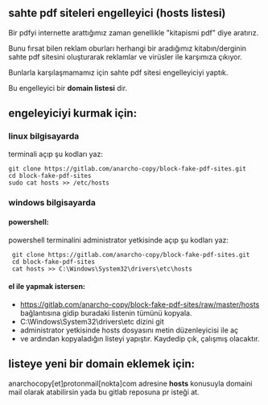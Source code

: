 ## sahte pdf siteleri engelleyici (hosts listesi)

Bir pdfyi internette arattığımız zaman genellikle "kitapismi pdf" diye aratırız. 

Bunu fırsat bilen reklam oburları herhangi bir aradığımız kitabın/derginin sahte pdf sitesini oluşturarak reklamlar ve virüsler ile karşımıza çıkıyor.

Bunlarla karşılaşmamamız için sahte pdf sitesi engelleyiciyi yaptık.

Bu engelleyici bir **domain listesi** dir. 

## engeleyiciyi kurmak için:

### linux bilgisayarda
terminali açıp şu kodları yaz:

    git clone https://gitlab.com/anarcho-copy/block-fake-pdf-sites.git
    cd block-fake-pdf-sites
    sudo cat hosts >> /etc/hosts

### windows bilgisayarda 

#### powershell:
powershell terminalini administrator yetkisinde açıp şu kodları yaz:

     git clone https://gitlab.com/anarcho-copy/block-fake-pdf-sites.git
     cd block-fake-pdf-sites
     cat hosts >> C:\Windows\System32\drivers\etc\hosts
     

#### el ile yapmak istersen:

- https://gitlab.com/anarcho-copy/block-fake-pdf-sites/raw/master/hosts bağlantısına gidip buradaki listenin tümünü kopyala.
- C:\Windows\System32\drivers\etc dizini git
- administrator  yetkisinde hosts dosyasını metin düzenleyicisi ile aç
- ve ardından kopyaladığın listeyi yapıştır.  Kaydedip çık, çalışmış
  olacaktır.


## listeye yeni bir domain eklemek için:

anarchocopy[et]protonmail[nokta]com adresine ****hosts**** konusuyla domaini mail olarak atabilirsin yada bu gitlab reposuna pr isteği at.
